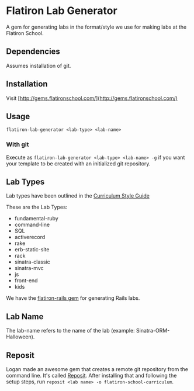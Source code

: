 # Flatiron Lab Generator

A gem for generating labs in the format/style we use for making labs at the Flatiron School.

## Dependencies

Assumes installation of git.

## Installation

Visit [http://gems.flatironschool.com/](http://gems.flatironschool.com/)

## Usage

`flatiron-lab-generator <lab-type> <lab-name>`

### With git

Execute as `flatiron-lab-generator <lab-type> <lab-name> -g` if you want your template to be created with an initialized git repository.

## Lab Types

Lab types have been outlined in the [Curriculum Style Guide](https://github.com/flatiron-school-curriculum/curriculum-style-guide/blob/master/lab-templates.md)

These are the Lab Types:

* fundamental-ruby
* command-line
* SQL
* activerecord
* rake
* erb-static-site
* rack
* sinatra-classic
* sinatra-mvc
* js
* front-end
* kids

We have the [flatiron-rails gem](https://github.com/flatiron-school/flatiron-rails) for generating Rails labs.

## Lab Name

The lab-name refers to the name of the lab (example: Sinatra-ORM-Halloween).

## Reposit

Logan made an awesome gem that creates a remote git repository from the command line. It's called [Reposit](https://github.com/loganhasson/reposit). After installing that and following the setup steps, run `reposit <lab name> -o flatiron-school-curriculum`.